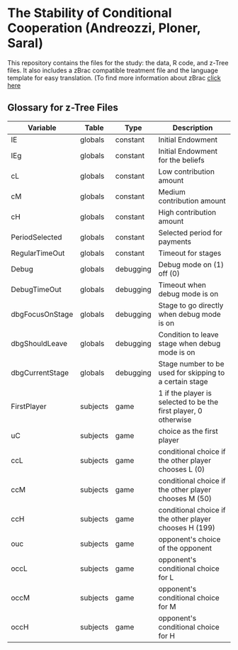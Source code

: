 # The Stability of Conditional Cooperation (Andreozzi, Ploner, Saral) 

This repository contains the files for the study: the data, R code, and z-Tree files. 
It also includes a zBrac compatible treatment file and the language template for easy translation. (To find more information about zBrac [click here](https://www.github.com/seyhunsaral/zbrac)


## Glossary for z-Tree Files
| Variable        | Table    | Type      | Description                                                     | 
|-----------------|----------|-----------|-----------------------------------------------------------------| 
| IE              | globals  | constant  | Initial Endowment                                               | 
| IEg             | globals  | constant  | Initial Endowment for the beliefs                               | 
| cL              | globals  | constant  | Low contribution amount                                         | 
| cM              | globals  | constant  | Medium contribution amount                                      | 
| cH              | globals  | constant  | High contribution amount                                        | 
| PeriodSelected  | globals  | constant  | Selected period for payments                                    | 
| RegularTimeOut  | globals  | constant  | Timeout for stages                                              | 
| Debug           | globals  | debugging | Debug mode on (1) off (0)                                       | 
| DebugTimeOut    | globals  | debugging | Timeout when debug mode is on                                   | 
| dbgFocusOnStage | globals  | debugging | Stage to go directly when debug mode is on                      | 
| dbgShouldLeave  | globals  | debugging | Condition to leave stage when debug mode is on                  | 
| dbgCurrentStage | globals  | debugging | Stage number to be used for skipping to a certain stage         | 
| FirstPlayer     | subjects | game      | 1 if the player is selected to be the first player, 0 otherwise | 
| uC              | subjects | game      | choice as the first player                                      | 
| ccL             | subjects | game      | conditional choice if the other player chooses L (0)            | 
| ccM             | subjects | game      | conditional choice if the other player chooses M  (50)          | 
| ccH             | subjects | game      | conditional choice if the other player chooses H  (199)         | 
| ouc             | subjects | game      | opponent's choice of the opponent                               | 
| occL            | subjects | game      | opponent's conditional choice for L                             | 
| occM            | subjects | game      | opponent's conditional choice for M                             | 
| occH            | subjects | game      | opponent's conditional choice for H                             |
